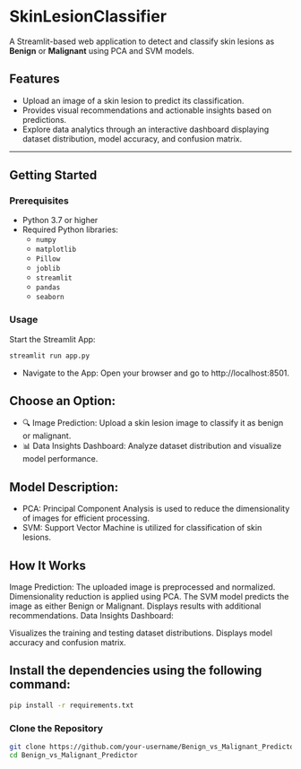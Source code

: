 # SkinLesionClassifier


A Streamlit-based web application to detect and classify skin lesions as **Benign** or **Malignant** using PCA and SVM models.

## Features
- Upload an image of a skin lesion to predict its classification.
- Provides visual recommendations and actionable insights based on predictions.
- Explore data analytics through an interactive dashboard displaying dataset distribution, model accuracy, and confusion matrix.

---

## Getting Started

### Prerequisites
- Python 3.7 or higher
- Required Python libraries:
  - `numpy`
  - `matplotlib`
  - `Pillow`
  - `joblib`
  - `streamlit`
  - `pandas`
  - `seaborn`
### Usage
Start the Streamlit App:
```bash
streamlit run app.py
```
- Navigate to the App: Open your browser and go to http://localhost:8501.

## Choose an Option:

- 🔍 Image Prediction: Upload a skin lesion image to classify it as benign or malignant.
- 📊 Data Insights Dashboard: Analyze dataset distribution and visualize model performance.

## Model Description:
- PCA: Principal Component Analysis is used to reduce the dimensionality of images for efficient processing.
- SVM: Support Vector Machine is utilized for classification of skin lesions.

## How It Works
Image Prediction:
The uploaded image is preprocessed and normalized.
Dimensionality reduction is applied using PCA.
The SVM model predicts the image as either Benign or Malignant.
Displays results with additional recommendations.
Data Insights Dashboard:

Visualizes the training and testing dataset distributions.
Displays model accuracy and confusion matrix.
## Install the dependencies using the following command:

```bash
pip install -r requirements.txt
```
### Clone the Repository
```bash
git clone https://github.com/your-username/Benign_vs_Malignant_Predictor.git
cd Benign_vs_Malignant_Predictor

